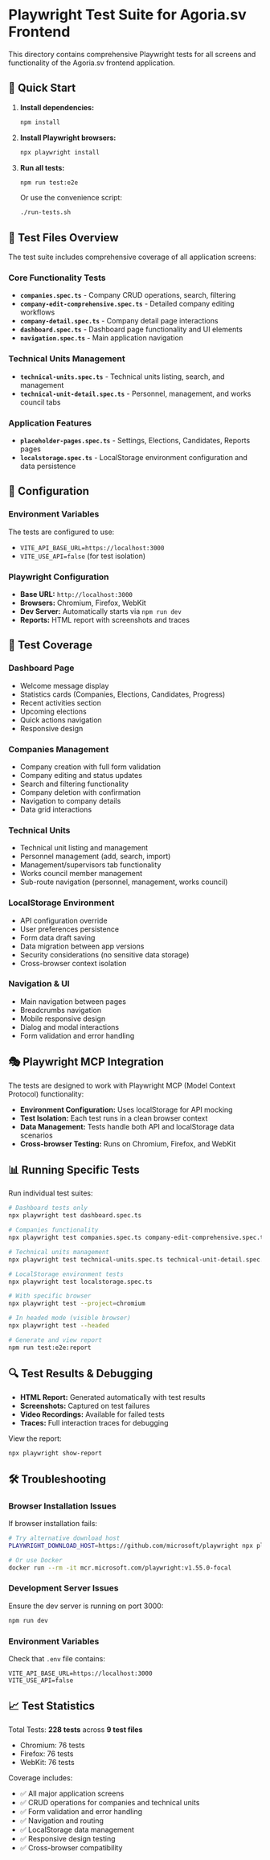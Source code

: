 # Playwright Test Suite for Agoria.sv Frontend

This directory contains comprehensive Playwright tests for all screens and functionality of the Agoria.sv frontend application.

## 🚀 Quick Start

1. **Install dependencies:**
   ```bash
   npm install
   ```

2. **Install Playwright browsers:**
   ```bash
   npx playwright install
   ```

3. **Run all tests:**
   ```bash
   npm run test:e2e
   ```
   
   Or use the convenience script:
   ```bash
   ./run-tests.sh
   ```

## 📁 Test Files Overview

The test suite includes comprehensive coverage of all application screens:

### Core Functionality Tests
- **`companies.spec.ts`** - Company CRUD operations, search, filtering
- **`company-edit-comprehensive.spec.ts`** - Detailed company editing workflows
- **`company-detail.spec.ts`** - Company detail page interactions
- **`dashboard.spec.ts`** - Dashboard page functionality and UI elements
- **`navigation.spec.ts`** - Main application navigation

### Technical Units Management
- **`technical-units.spec.ts`** - Technical units listing, search, and management
- **`technical-unit-detail.spec.ts`** - Personnel, management, and works council tabs

### Application Features
- **`placeholder-pages.spec.ts`** - Settings, Elections, Candidates, Reports pages
- **`localstorage.spec.ts`** - LocalStorage environment configuration and data persistence

## 🔧 Configuration

### Environment Variables
The tests are configured to use:
- `VITE_API_BASE_URL=https://localhost:3000`
- `VITE_USE_API=false` (for test isolation)

### Playwright Configuration
- **Base URL:** `http://localhost:3000`
- **Browsers:** Chromium, Firefox, WebKit
- **Dev Server:** Automatically starts via `npm run dev`
- **Reports:** HTML report with screenshots and traces

## 🧪 Test Coverage

### Dashboard Page
- Welcome message display
- Statistics cards (Companies, Elections, Candidates, Progress)
- Recent activities section
- Upcoming elections
- Quick actions navigation
- Responsive design

### Companies Management
- Company creation with full form validation
- Company editing and status updates
- Search and filtering functionality
- Company deletion with confirmation
- Navigation to company details
- Data grid interactions

### Technical Units
- Technical unit listing and management
- Personnel management (add, search, import)
- Management/supervisors tab functionality
- Works council member management
- Sub-route navigation (personnel, management, works council)

### LocalStorage Environment
- API configuration override
- User preferences persistence
- Form data draft saving
- Data migration between app versions
- Security considerations (no sensitive data storage)
- Cross-browser context isolation

### Navigation & UI
- Main navigation between pages
- Breadcrumbs navigation
- Mobile responsive design
- Dialog and modal interactions
- Form validation and error handling

## 🎭 Playwright MCP Integration

The tests are designed to work with Playwright MCP (Model Context Protocol) functionality:

- **Environment Configuration:** Uses localStorage for API mocking
- **Test Isolation:** Each test runs in a clean browser context
- **Data Management:** Tests handle both API and localStorage data scenarios
- **Cross-browser Testing:** Runs on Chromium, Firefox, and WebKit

## 📊 Running Specific Tests

Run individual test suites:
```bash
# Dashboard tests only
npx playwright test dashboard.spec.ts

# Companies functionality
npx playwright test companies.spec.ts company-edit-comprehensive.spec.ts

# Technical units management
npx playwright test technical-units.spec.ts technical-unit-detail.spec.ts

# LocalStorage environment tests
npx playwright test localstorage.spec.ts

# With specific browser
npx playwright test --project=chromium

# In headed mode (visible browser)
npx playwright test --headed

# Generate and view report
npm run test:e2e:report
```

## 🔍 Test Results & Debugging

- **HTML Report:** Generated automatically with test results
- **Screenshots:** Captured on test failures
- **Video Recordings:** Available for failed tests
- **Traces:** Full interaction traces for debugging

View the report:
```bash
npx playwright show-report
```

## 🛠 Troubleshooting

### Browser Installation Issues
If browser installation fails:
```bash
# Try alternative download host
PLAYWRIGHT_DOWNLOAD_HOST=https://github.com/microsoft/playwright npx playwright install

# Or use Docker
docker run --rm -it mcr.microsoft.com/playwright:v1.55.0-focal
```

### Development Server Issues
Ensure the dev server is running on port 3000:
```bash
npm run dev
```

### Environment Variables
Check that `.env` file contains:
```
VITE_API_BASE_URL=https://localhost:3000
VITE_USE_API=false
```

## 📈 Test Statistics

Total Tests: **228 tests** across **9 test files**
- Chromium: 76 tests
- Firefox: 76 tests  
- WebKit: 76 tests

Coverage includes:
- ✅ All major application screens
- ✅ CRUD operations for companies and technical units
- ✅ Form validation and error handling
- ✅ Navigation and routing
- ✅ LocalStorage data management
- ✅ Responsive design testing
- ✅ Cross-browser compatibility